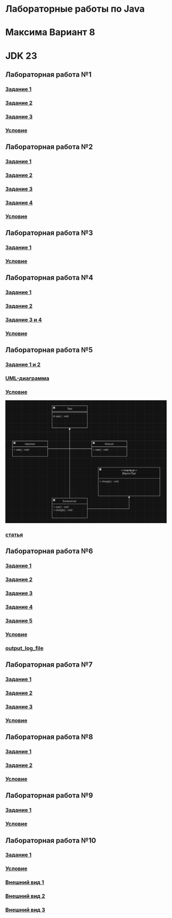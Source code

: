 # Лабораторные работы по Java
# Максима Вариант 8
# JDK 23

## Лабораторная работа №1

### [Задание 1](Laba1/Number1.java)
### [Задание 2](Laba1/Number2.java)
### [Задание 3](Laba1/Number3.java)
### [Условие](Laba1/Laba1.docx)

## Лабораторная работа №2

### [Задание 1](Laba2/Laba2Number1.java)
### [Задание 2](Laba2/Laba2Number2.java)
### [Задание 3](Laba2/Laba2Number3.java)
### [Задание 4](Laba2/Laba2Number4.java)
### [Условие](Laba2/Java_2.docx)


## Лабораторная работа №3

### [Задание 1](Laba3/Laba3Number1.java)
### [Условие](Laba3/Java_3.docx)


## Лабораторная работа №4

### [Задание 1](Laba4/Laba4Number1.java)
### [Задание 2](Laba4/Laba4Number2.java)
### [Задание 3 и 4](Laba4/Laba4Number3and4.java)
### [Условие](Laba4/Java_4.docx)


## Лабораторная работа №5

### [Задание 1 и 2](Laba5/Laba5Number1and2.java)
### [UML-диаграмма](Laba5/uml_diagram.html)
### [Условие](Laba5/Java_5.docx)
![img.png](Laba5/uml_diagram.png)
### [статья](https://habr.com/ru/articles/150041/)


## Лабораторная работа №6

### [Задание 1](Laba6/Laba6Number1.java)
### [Задание 2](Laba6/Laba6Number2.java)
### [Задание 3](Laba6/Laba6Number3.java)
### [Задание 4](Laba6/Laba6Number4.java)
### [Задание 5](Laba6/Laba6Number5.java)
### [Условие](Laba6/Java_6.docx)
### [output_log_file](input_log.txt)


## Лабораторная работа №7

### [Задание 1](Laba7/Laba7Number1.java)
### [Задание 2](Laba7/Laba7Number2.java)
### [Задание 3](Laba7/Laba7Number3.java)
### [Условие](Laba7/Java_7.docx)


## Лабораторная работа №8

### [Задание 1](Laba8/Laba8Number1.java)
### [Задание 2](Laba8/Laba8Number2.java)
### [Условие](Laba8/Java_8.docx)


## Лабораторная работа №9

### [Задание 1](Laba9/Laba9Number1.java)
### [Условие](Laba9/Java_9.docx)


## Лабораторная работа №10

### [Задание 1](Laba10/Laba10Number1.java)
### [Условие](Laba10/Java_10.docx)
### [Внешний вид 1](Laba10-1.png)
### [Внешний вид 2](Laba10-2.png)
### [Внешний вид 3](Laba10-3.png)
